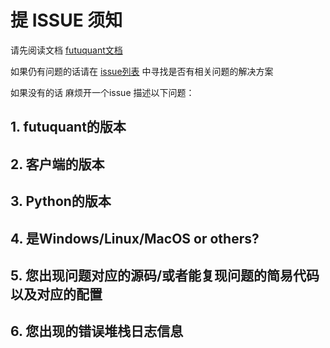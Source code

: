 # 提 ISSUE 须知

请先阅读文档 [futuquant文档](https://futunnopen.github.io/futuquant/)

如果仍有问题的话请在 [issue列表](https://github.com/FutunnOpen/futuquant/issues) 中寻找是否有相关问题的解决方案

如果没有的话 麻烦开一个issue 描述以下问题：

## 1. futuquant的版本

## 2. 客户端的版本

## 3. Python的版本

## 4. 是Windows/Linux/MacOS or others?

## 5. 您出现问题对应的源码/或者能复现问题的简易代码 以及对应的配置

## 6. 您出现的错误堆栈日志信息
